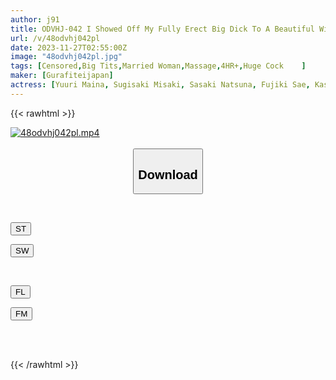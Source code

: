 ```yaml
---
author: j91
title: ODVHJ-042 I Showed Off My Fully Erect Big Dick To A Beautiful Wife Who Came For A Business Trip Massage, And I Was Able To Fuck Her Completely...
url: /v/48odvhj042pl
date: 2023-11-27T02:55:00Z
image: "48odvhj042pl.jpg"
tags: [Censored,Big Tits,Married Woman,Massage,4HR+,Huge Cock	 ]
maker: [Gurafiteijapan]
actress: [Yuuri Maina, Sugisaki Misaki, Sasaki Natsuna, Fujiki Sae, Kashii Kaho, Orii Itoka ]
---
```



{{< rawhtml >}}

<div class="video" data-videoid="XyyMRrRv9dtDO7Z">
    <a href="javascript:;">
        <img src="/v/48odvhj042pl/48odvhj042pl.jpg" width="WIDTH" height="HEIGHT" alt="48odvhj042pl.mp4" loading="lazy">
    </a>
</div>

<script type="text/javascript" src="https://j91.asia/asset/on-demand-st.js"></script>

<br>
  <link rel="stylesheet" href="https://j91.asia/asset/bs5.css">
  
  <center>
  <button class="btn btn-primary" type="button" data-bs-toggle="collapse" data-bs-target=".multi-collapse" aria-expanded="false" aria-controls="multiCollapseExample1 multiCollapseExample2"><h2>Download</h2></button></center>
</p>
<div class="row">
  <div class="col">
    <div class="collapse multi-collapse" id="multiCollapseExample1">
      <div class="card card-body">
	      	      <br>
<div class="buttons">  
<p><a href="https://streamtape.to/v/XyyMRrRv9dtDO7Z" target="_blank"><button class="btn-hover color-3"><i class="fa fa-download"></i> ST</button></a></p>
<p><a href="https://flaswish.com/vapew9y60hs3" target="_blank"><button class="btn-hover color-2"><i class="fa fa-download"></i> SW</button></a></p></div>
    </div>
  </div>
</div>
  <div class="col">
    <div class="collapse multi-collapse" id="multiCollapseExample2">
      <div class="card card-body">
	      <br>
<div class="buttons">
<p><a href="javascript:;" target="_blank"><button class="btn-hover color-9"><i class="fa fa-download"></i> FL</button></a></p>
<p><a href="https://filemoon.sx/d/8xx1slwa9ysz" target="_blank"><button class="btn-hover color-8"><i class="fa fa-download"></i> FM</button></a></p></div>
<br><br>
      </div>
    </div>
  </div>
</div>

{{< /rawhtml >}}